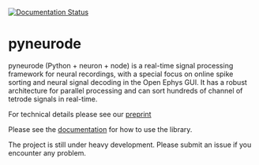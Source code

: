[![Documentation Status](https://readthedocs.org/projects/pyneurode/badge/?version=latest)](https://pyneurode.readthedocs.io/en/latest/?badge=latest)


# pyneurode
pyneurode (Python + neuron + node) is a real-time signal processing framework for neural recordings, with a special focus on online spike sorting and neural signal decoding in the Open Ephys GUI. It has a robust architecture for parallel processing and can sort hundreds of channel of tetrode signals in real-time.

For technical details please see our [preprint](https://www.biorxiv.org/content/10.1101/2022.01.18.476764v1)

Please see the [documentation](https://pyneurode.readthedocs.io/en/latest/) for how to use the library.

The project is still under heavy development. Please submit an issue if you encounter any problem.

